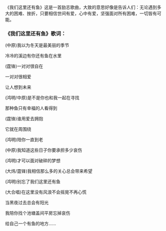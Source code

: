 

《我们这里还有鱼》这是一首励志歌曲，大致的意思好像是告诉人们：无论遇到多大的困难、挫折，只要相信世间有爱，心中有爱，坚强面对所有困难，一切皆有可能。

### 《我们这里还有鱼》歌词：

(中原)我以为冬天是最美丽的季节

冷冷的溪边有你还有鱼在水里

(霆锋)一对对很自在

一对对很相爱

让人想到未来

(鸿明/中原)是不是你也和我一起在寻找

那种鱼只有幸福的人看得到

(霆锋)谁用爱去拥抱

它就在周围绕

(鸿明)陪你一直到老

(中原)我知道这些日子你要承担多少哀伤

(鸿明)才可以面对破碎的梦想

(大炜/霆锋)我相信那么多的关心总会带来希望

(鸿明)别忘了我们这里还有鱼

(大合唱)在这里没有风浪不会摇晃不再心慌

当黑夜过去总会有阳光

我陪你找个池塘盖间平房忘掉哀伤

给自己一个有鱼的地方……

